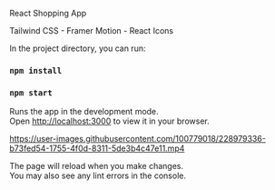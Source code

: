 React Shopping App

Tailwind CSS - Framer Motion - React Icons

In the project directory, you can run:

### `npm install`
### `npm start`

Runs the app in the development mode.\
Open [http://localhost:3000](http://localhost:3000) to view it in your browser.

https://user-images.githubusercontent.com/100779018/228979336-b73fed54-1755-4f0d-8311-5de3b4c47e11.mp4

The page will reload when you make changes.\
You may also see any lint errors in the console.


